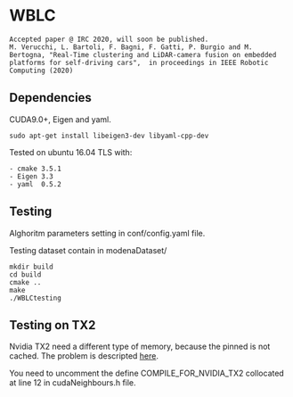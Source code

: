 # WBLC

```
Accepted paper @ IRC 2020, will soon be published.
M. Verucchi, L. Bartoli, F. Bagni, F. Gatti, P. Burgio and M. Bertogna, "Real-Time clustering and LiDAR-camera fusion on embedded platforms for self-driving cars",  in proceedings in IEEE Robotic Computing (2020)
```

## Dependencies

CUDA9.0+, Eigen and yaml. 

```
sudo apt-get install libeigen3-dev libyaml-cpp-dev
```

Tested on ubuntu 16.04 TLS with:

    - cmake 3.5.1
    - Eigen 3.3
    - yaml  0.5.2

## Testing

Alghoritm parameters setting in conf/config.yaml file.

Testing dataset contain in modenaDataset/

```
mkdir build
cd build
cmake ..
make
./WBLCtesting
```

## Testing on TX2

Nvidia TX2 need a different type of memory, because the pinned is not cached. The problem is descripted [here](https://docs.nvidia.com/cuda/cuda-for-tegra-appnote/index.html#memory-management).

You need to uncomment the define COMPILE_FOR_NVIDIA_TX2 collocated at line 12 in cudaNeighbours.h file.
